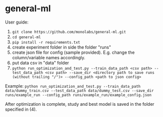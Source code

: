# general-ml

User guide:
1. ```git clone https://github.com/monolabs/general-ml.git```
2. ```cd general-ml```
3. ```pip install -r requirements.txt```
4. create experiment folder in side the folder "runs"
5. create json file for config (sample provided). E.g. change the column/variable names accordingly. 
6. put data csv in "data" folder
7. ```python run_optimization_and_test.py --train_data_path <csv path> --test_data_path <csv path> --save_dir <directory path to save runs (without trailing "/")> --config_path <path to json config>```

Example: ```python run_optimization_and_test.py --train_data_path data/dummy_train.csv --test_data_path data/dummy_test.csv --save_dir runs/example_run --config_path runs/example_run/example_config.json```

After optimization is complete, study and best model is saved in the folder specified in (4).